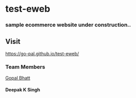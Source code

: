 # test-eweb
### sample ecommerce  website under construction..
## Visit 

https://go-pal.github.io/test-eweb/

### Team Members

[Gopal Bhatt](http://gopaldbhatt.com.np/)
#### Deepak K Singh

